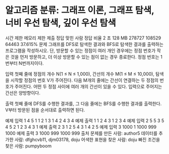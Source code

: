 # 알고리즘 분류: 그래프 이론, 그래프 탐색, 너비 우선 탐색, 깊이 우선 탐색

시간 제한	메모리 제한	제출	정답	맞힌 사람	정답 비율
2 초	128 MB	278727	108529	64463	37.615%
문제
그래프를 DFS로 탐색한 결과와 BFS로 탐색한 결과를 출력하는 프로그램을 작성하시오. 단, 방문할 수 있는 정점이 여러 개인 경우에는 정점 번호가 작은 것을 먼저 방문하고, 더 이상 방문할 수 있는 점이 없는 경우 종료한다. 정점 번호는 1번부터 N번까지이다.

입력
첫째 줄에 정점의 개수 N(1 ≤ N ≤ 1,000), 간선의 개수 M(1 ≤ M ≤ 10,000), 탐색을 시작할 정점의 번호 V가 주어진다. 다음 M개의 줄에는 간선이 연결하는 두 정점의 번호가 주어진다. 어떤 두 정점 사이에 여러 개의 간선이 있을 수 있다. 입력으로 주어지는 간선은 양방향이다.

출력
첫째 줄에 DFS를 수행한 결과를, 그 다음 줄에는 BFS를 수행한 결과를 출력한다. V부터 방문된 점을 순서대로 출력하면 된다.

예제 입력 1 
4 5 1
1 2
1 3
1 4
2 4
3 4
예제 출력 1 
1 2 4 3
1 2 3 4
예제 입력 2 
5 5 3
5 4
5 2
1 2
3 4
3 1
예제 출력 2 
3 1 2 5 4
3 1 4 2 5
예제 입력 3 
1000 1 1000
999 1000
예제 출력 3 
1000 999
1000 999
출처
문제를 만든 사람: author5
데이터를 추가한 사람: dfghcvb11, djm03178, doju
어색한 표현을 찾은 사람: doju
빠진 조건을 찾은 사람: pumpyboom
